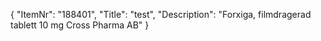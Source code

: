 {
  "ItemNr": "188401",
  "Title": "test",
  "Description": "Forxiga, filmdragerad tablett 10 mg Cross Pharma AB"
}
